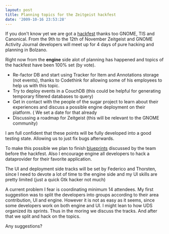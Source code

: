 ```yaml
---
layout: post
title: Planning topics for the Zeitgeist hackfest
date: '2009-10-16 23:53:28'
---
```


If you don't know yet we are got a <a href="http://live.gnome.org/ZeitgeistHackFest2009">hackfest</a> thanks too GNOME, TIS and Canonical. From the 9th to the 12th of November Zeitgeist and GNOME Activity Journal developers will meet up for 4 days of pure hacking and planning in Bolzano.

Right now from the <strong>engine</strong> side alot of planning has happened and topics of the hackfest have been 100% set (by vote).
<ul>
	<li>Re-factor DB and start using Tracker for Item and Annotations storage (not events), thanks to Codethink for allowing some of his employees to help us with this topic.</li>
	<li>Try to deploy events in a CouchDB (this could be helpful for generating temporary filtered databases to query)</li>
	<li>Get in contact with the people of the sugar project to learn about their experiences and discuss a possible engine deployment on their platform. ( We set a date for that already</li>
	<li>Discussing a roadmap for Zeitgeist (this will be relevant to the GNOME community)</li>
</ul>
I am full confident that these points will be fully developed into a good testing state. Allowing us to just fix bugs afterwards.

To make this possible we plan to finish <a href="https://blueprints.edge.launchpad.net/zeitgeist">blueprints</a> discussed by the team before the hackfest. Also I encourage engine all developers to hack a dataprovider for their favorite application.

The UI and deployment side tracks will be set by Federico and Thorsten, since I need to devote a lot of time to the engine side and my UI skills are pretty limited (just a quick Gtk hacker not much)

A current problem I fear is coordinating minimum 14 attendees. My first suggestion was to split the developers into groups according to their area contribution, UI and engine. However it is not as easy as it seems, since some developers work on both engine and UI. I might lean to how UDS organized its sprints. Thus in the moring we discuss the tracks. And after that we split and hack on the topics.

Any suggestions?